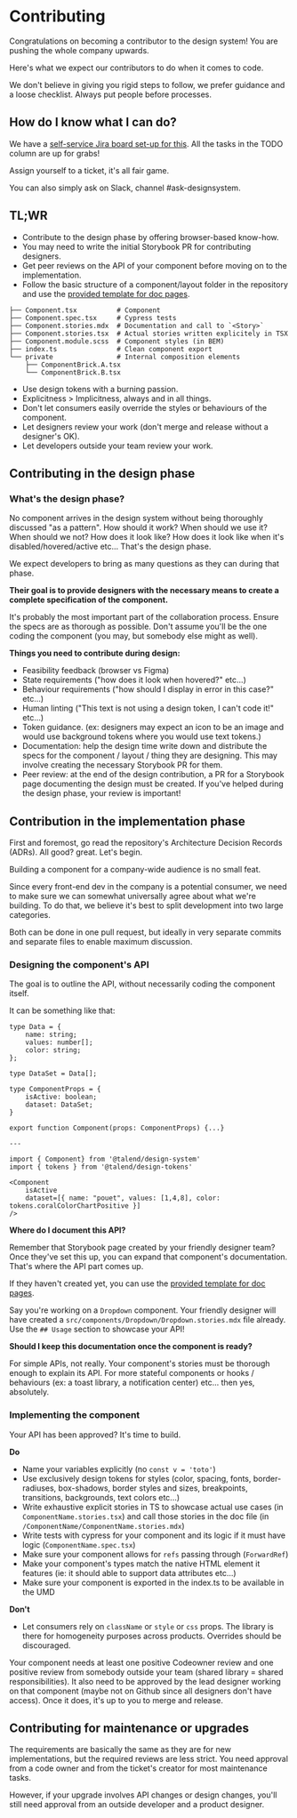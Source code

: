 # Contributing
Congratulations on becoming a contributor to the design system! You are pushing the whole company upwards.

Here's what we expect our contributors to do when it comes to code.

We don't believe in giving you rigid steps to follow, we prefer guidance and a loose checklist. Always put people before processes.

## How do I know what I can do?
We have a [self-service Jira board set-up for this](https://jira.talendforge.org/secure/RapidBoard.jspa?projectKey=TUX&rapidView=1030). All the tasks in the TODO column are up for grabs!

Assign yourself to a ticket, it's all fair game.

You can also simply ask on Slack, channel #ask-designsystem.

## TL;WR
- Contribute to the design phase by offering browser-based know-how.
- You may need to write the initial Storybook PR for contributing designers.
- Get peer reviews on the API of your component before moving on to the implementation.
- Follow the basic structure of a component/layout folder in the repository and use the [provided template for doc pages](DOCTEMPLATE.md).
```
├── Component.tsx          # Component
├── Component.spec.tsx     # Cypress tests
├── Component.stories.mdx  # Documentation and call to `<Story>`
├── Component.stories.tsx  # Actual stories written explicitely in TSX
├── Component.module.scss  # Component styles (in BEM)
├── index.ts               # Clean component export
└── private                # Internal composition elements
    ├── ComponentBrick.A.tsx
    └── ComponentBrick.B.tsx
```
- Use design tokens with a burning passion.
- Explicitness > Implicitness, always and in all things.
- Don't let consumers easily override the styles or behaviours of the component.
- Let designers review your work (don't merge and release without a designer's OK).
- Let developers outside your team review your work.

## Contributing in the design phase

### What's the design phase?

No component arrives in the design system without being thoroughly discussed "as a pattern". How should it work? When should we use it? When should we not? How does it look like? How does it look like when it's disabled/hovered/active etc... That's the design phase.

We expect developers to bring as many questions as they can during that phase.

**Their goal is to provide designers with the necessary means to create a complete specification of the component.**

It's probably the most important part of the collaboration process. Ensure the specs are as thorough as possible. Don't assume you'll be the one coding the component (you may, but somebody else might as well).

**Things you need to contribute during design:**

- Feasibility feedback (browser vs Figma)
- State requirements ("how does it look when hovered?" etc...)
- Behaviour requirements ("how should I display in error in this case?" etc...)
- Human linting ("This text is not using a design token, I can't code it!" etc...)
- Token guidance. (ex: designers may expect an icon to be an image and would use background tokens where you would use text tokens.)
- Documentation: help the design time write down and distribute the specs for the component / layout / thing they are designing. This may involve creating the necessary Storybook PR for them.
- Peer review: at the end of the design contribution, a PR for a Storybook page documenting the design must be created. If you've helped during the design phase, your review is important!

## Contribution in the implementation phase

First and foremost, go read the repository's Architecture Decision Records (ADRs). All good? great. Let's begin.

Building a component for a company-wide audience is no small feat.

Since every front-end dev in the company is a potential consumer, we need to make sure we can somewhat universally agree about what we're building. To do that, we believe it's best to split development into two large categories.

Both can be done in one pull request, but ideally in very separate commits and separate files to enable maximum discussion.

### Designing the component's API

The goal is to outline the API, without necessarily coding the component itself.

It can be something like that:


```tsx
type Data = {
	name: string;
	values: number[];
	color: string;
};

type DataSet = Data[];

type ComponentProps = {
	isActive: boolean;
	dataset: DataSet;
}

export function Component(props: ComponentProps) {...}

---

import { Component} from '@talend/design-system'
import { tokens } from '@talend/design-tokens'

<Component
	isActive
	dataset=[{ name: "pouet", values: [1,4,8], color: tokens.coralColorChartPositive }]
/>
```

**Where do I document this API?**

Remember that Storybook page created by your friendly designer team? Once they've set this up, you can expand that component's documentation. That's where the API part comes up.

If they haven't created yet, you can use the [provided template for doc pages](DOCTEMPLATE.md).

Say you're working on a `Dropdown` component. Your friendly designer will have created a `src/components/Dropdown/Dropdown.stories.mdx` file already. Use the `## Usage` section to showcase your API!

**Should I keep this documentation once the component is ready?**

For simple APIs, not really. Your component's stories must be thorough enough to explain its API. For more stateful components or hooks / behaviours (ex: a toast library, a notification center) etc... then yes, absolutely.

### Implementing the component

Your API has been approved? It's time to build.

**Do**

- Name your variables explicitly (no `const v = 'toto'`)
- Use exclusively design tokens for styles (color, spacing, fonts, border-radiuses, box-shadows, border styles and sizes, breakpoints, transitions, backgrounds, text colors etc...)
- Write exhaustive explicit stories in TS to showcase actual use cases (in `ComponentName.stories.tsx`) and call those stories in the doc file (in `/ComponentName/ComponentName.stories.mdx`)
- Write tests with cypress for your component and its logic if it must have logic (`ComponentName.spec.tsx`)
- Make sure your component allows for `refs` passing through (`ForwardRef`)
- Make your component's types match the native HTML element it features (ie: it should able to support data attributes etc...)
- Make sure your component is exported in the index.ts to be available in the UMD

**Don't**

- Let consumers rely on `className` or `style` or `css` props. The library is there for homogeneity purposes across products. Overrides should be discouraged.

Your component needs at least one positive Codeowner review and one positive review from somebody outside your team (shared library = shared responsibilities). It also need to be approved by the lead designer working on that component (maybe not on Github since all designers don't have access). Once it does, it's up to you to merge and release.

## Contributing for maintenance or upgrades

The requirements are basically the same as they are for new implementations, but the required reviews are less strict. You need approval from a code owner and from the ticket's creator for most maintenance tasks.

However, if your upgrade involves API changes or design changes, you'll still need approval from an outside developer and a product designer.

